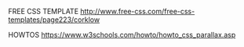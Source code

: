 FREE CSS TEMPLATE
http://www.free-css.com/free-css-templates/page223/corklow



HOWTOS
https://www.w3schools.com/howto/howto_css_parallax.asp
